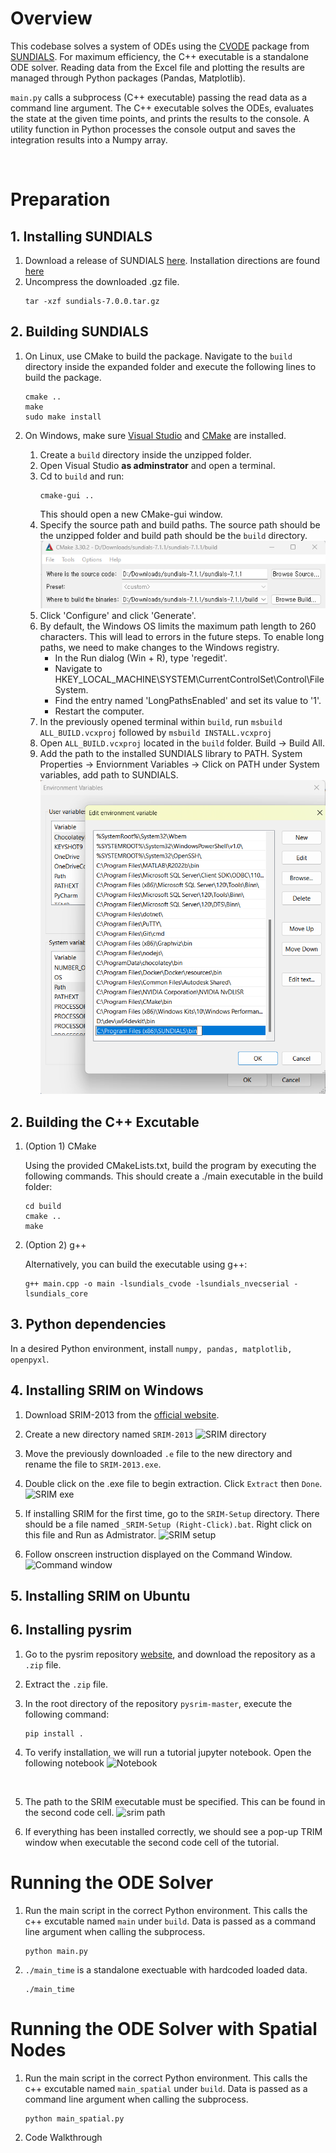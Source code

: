 # Overview
This codebase solves a system of ODEs using the [CVODE](https://sundials.readthedocs.io/en/v6.5.1/cvode/index.html) package from [SUNDIALS](https://sundials.readthedocs.io/en/v6.5.1/index.html). For maximum efficiency, the C++ executable is a standalone ODE solver. Reading data from the Excel file and plotting the results are managed through Python packages (Pandas, Matplotlib).

`main.py` calls a subprocess (C++ executable) passing the read data as a command line argument. The C++ executable solves the ODEs, evaluates the state at the given time points, and prints the results to the console. A utility function in Python processes the console output and saves the integration results into a Numpy array.

<br>

# Preparation
## 1. Installing SUNDIALS
1. Download a release of SUNDIALS [here](https://computing.llnl.gov/projects/sundials/sundials-software). Installation directions are found [here](https://sundials.readthedocs.io/en/v6.5.1/Install_link.html#building-from-the-command-line)
2. Uncompress the downloaded .gz file. 
    ```
    tar -xzf sundials-7.0.0.tar.gz 
    ```

## 2. Building SUNDIALS
1.  On Linux, use CMake to build the package. Navigate to the `build` directory inside the expanded folder and execute the following lines to build the package.
    ```
    cmake ..
    make 
    sudo make install
    ```

2. On Windows, make sure [Visual Studio](https://visualstudio.microsoft.com/vs/community/) and [CMake](https://cmake.org/download/) are installed.

    1. Create a `build` directory inside the unzipped folder.
    2. Open Visual Studio **as adminstrator** and open a terminal.
    3. Cd to `build` and run:
        ```
        cmake-gui ..
        ```
        This should open a new CMake-gui window.
    4. Specify the source path and build paths. The source path should be the unzipped folder and build path should be the `build` directory.
    ![CMake GUI](/README%20Images/CMake-gui.png)
    5. Click 'Configure' and click 'Generate'.
    6. By default, the Windows OS limits the maximum path length to 260 characters. This will lead to errors in the future steps. To enable long paths, we need to make changes to the Windows registry.
        * In the Run dialog (Win + R), type 'regedit'.
        * Navigate to HKEY_LOCAL_MACHINE\SYSTEM\CurrentControlSet\Control\FileSystem.
        * Find the entry named 'LongPathsEnabled' and set its value to '1'.
        * Restart the computer.
    7. In the previously opened terminal within `build`, run `msbuild ALL_BUILD.vcxproj` followed by `msbuild INSTALL.vcxproj`
    8. Open `ALL_BUILD.vcxproj` located in the `build` folder. Build -> Build All.
    9. Add the path to the installed SUNDIALS library to PATH. System Properties -> Enviornment Variables -> Click on PATH under System variables, add path to SUNDIALS.
        ![Adding SUNDIALS to PATH](/README%20Images/sundials_path.png)
   
    
## 2. Building the C++ Excutable
1. (Option 1) CMake

    Using the provided CMakeLists.txt, build the program by executing the following commands. This should create a ./main executable in the build folder:
    ```
    cd build
    cmake ..
    make
    ```
2. (Option 2) g++

    Alternatively, you can build the executable using g++:
    ```
    g++ main.cpp -o main -lsundials_cvode -lsundials_nvecserial -lsundials_core
    ```

## 3. Python dependencies
In a desired Python environment, install `numpy, pandas, matplotlib, openpyxl`.

## 4. Installing SRIM on Windows
1. Download SRIM-2013 from the [official website](http://www.srim.org/SRIM/SRIMLEGL.htm). 

2. Create a new directory named `SRIM-2013`
![SRIM directory](/README%20Images/SRIM-2013_directory.png)

3. Move the previously downloaded `.e` file to the new directory and rename the file to `SRIM-2013.exe`.

4. Double click on the .exe file to begin extraction. Click `Extract` then `Done`.
![SRIM exe](/README%20Images/srim_exe.png)

5. If installing SRIM for the first time, go to the `SRIM-Setup` directory. There should be a file named `_SRIM-Setup (Right-Click).bat`. Right click on this file and Run as Admistrator.
![SRIM setup](/README%20Images/srim_setup.png)

6. Follow onscreen instruction displayed on the Command Window.
![Command window](/README%20Images/command_window.png)

## 5. Installing SRIM on Ubuntu

## 6. Installing pysrim
1. Go to the pysrim repository [website](https://gitlab.com/costrouc/pysrim/-/tree/master), and download the repository as a `.zip` file.

2. Extract the `.zip` file.

3. In the root directory of the repository `pysrim-master`, execute the following command:
    ```
    pip install .
    ```

4. To verify installation, we will run a tutorial jupyter notebook. Open the following notebook
![Notebook](/README%20Images/notebook.png)
<br>

5. The path to the SRIM executable must be specified. This can be found in the second code cell.
![srim path](/README%20Images/tutorial_srim_path.png)

6. If everything has been installed correctly, we should see a pop-up TRIM window when executable the second code cell of the tutorial.


# Running the ODE Solver
1. Run the main script in the correct Python environment. This calls the c++ excutable named `main` under `build`. Data is passed as a command line argument when calling the subprocess.
    ```
    python main.py
    ```
2. `./main_time` is a standalone exectuable with hardcoded loaded data.
    ```
    ./main_time
    ```

# Running the ODE Solver with Spatial Nodes
1. Run the main script in the correct Python environment. This calls the c++ excutable named `main_spatial` under `build`. Data is passed as a command line argument when calling the subprocess.
    ```
    python main_spatial.py
    ```

2. Code Walkthrough

<!-- # Results
Runtime comparisons between original Python code (scipy odeint) vs. C++ (SUNDIALS) with controlled absolute, relative tolerances.
> **C++**: 75.3078 ms
>
> **Python**:  361.270 ms -->
